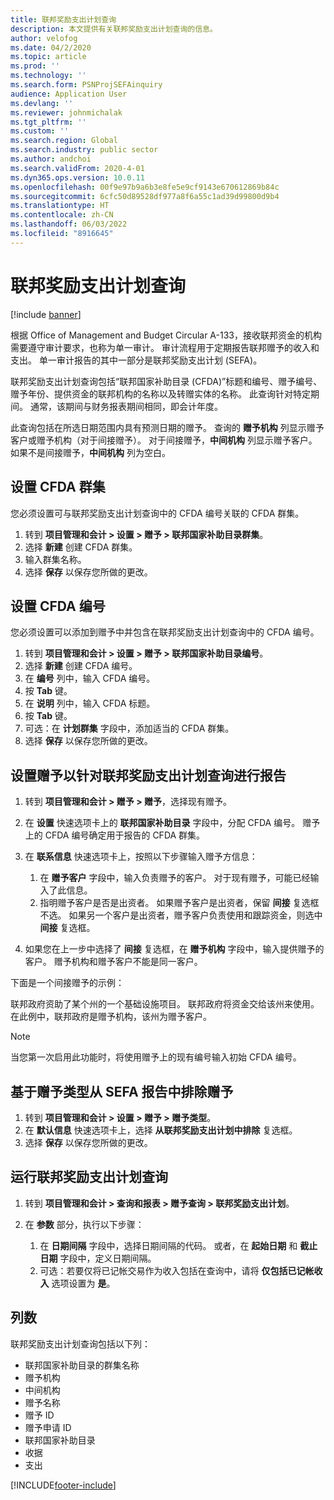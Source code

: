 ```yaml
---
title: 联邦奖励支出计划查询
description: 本文提供有关联邦奖励支出计划查询的信息。
author: velofog
ms.date: 04/2/2020
ms.topic: article
ms.prod: ''
ms.technology: ''
ms.search.form: PSNProjSEFAinquiry
audience: Application User
ms.devlang: ''
ms.reviewer: johnmichalak
ms.tgt_pltfrm: ''
ms.custom: ''
ms.search.region: Global
ms.search.industry: public sector
ms.author: andchoi
ms.search.validFrom: 2020-4-01
ms.dyn365.ops.version: 10.0.11
ms.openlocfilehash: 00f9e97b9a6b3e8fe5e9cf9143e670612869b84c
ms.sourcegitcommit: 6cfc50d89528df977a8f6a55c1ad39d99800d9b4
ms.translationtype: HT
ms.contentlocale: zh-CN
ms.lasthandoff: 06/03/2022
ms.locfileid: "8916645"
---
```

# <a name="schedule-of-expenditures-of-federal-awards-inquiry"></a>联邦奖励支出计划查询

[!include [banner](../includes/banner.md)]

根据 Office of Management and Budget Circular A-133，接收联邦资金的机构需要遵守审计要求，也称为单一审计。 审计流程用于定期报告联邦赠予的收入和支出。 单一审计报告的其中一部分是联邦奖励支出计划 (SEFA)。

联邦奖励支出计划查询包括“联邦国家补助目录 (CFDA)”标题和编号、赠予编号、赠予年份、提供资金的联邦机构的名称以及转赠实体的名称。 此查询针对特定期间。 通常，该期间与财务报表期间相同，即会计年度。

此查询包括在所选日期范围内具有预测日期的赠予。 查询的 **赠予机构** 列显示赠予客户或赠予机构（对于间接赠予）。 对于间接赠予，**中间机构** 列显示赠予客户。 如果不是间接赠予，**中间机构** 列为空白。

## <a name="set-up-the-cfda-clusters"></a>设置 CFDA 群集

您必须设置可与联邦奖励支出计划查询中的 CFDA 编号关联的 CFDA 群集。

1. 转到 **项目管理和会计 \> 设置 \> 赠予 \> 联邦国家补助目录群集**。
2. 选择 **新建** 创建 CFDA 群集。
3. 输入群集名称。
4. 选择 **保存** 以保存您所做的更改。

## <a name="set-up-cfda-numbers"></a>设置 CFDA 编号

您必须设置可以添加到赠予中并包含在联邦奖励支出计划查询中的 CFDA 编号。

1. 转到 **项目管理和会计 \> 设置 \> 赠予 \> 联邦国家补助目录编号**。
2. 选择 **新建** 创建 CFDA 编号。
3. 在 **编号** 列中，输入 CFDA 编号。
4. 按 **Tab** 键。
5. 在 **说明** 列中，输入 CFDA 标题。
6. 按 **Tab** 键。
7. 可选：在 **计划群集** 字段中，添加适当的 CFDA 群集。
8. 选择 **保存** 以保存您所做的更改。

## <a name="set-up-grants-to-report-for-the-schedule-of-expenditures-of-federal-awards-inquiry"></a>设置赠予以针对联邦奖励支出计划查询进行报告

1. 转到 **项目管理和会计 \> 赠予 \> 赠予**，选择现有赠予。
2. 在 **设置** 快速选项卡上的 **联邦国家补助目录** 字段中，分配 CFDA 编号。 赠予上的 CFDA 编号确定用于报告的 CFDA 群集。
3. 在 **联系信息** 快速选项卡上，按照以下步骤输入赠予方信息：

    1. 在 **赠予客户** 字段中，输入负责赠予的客户。 对于现有赠予，可能已经输入了此信息。
    2. 指明赠予客户是否是出资者。 如果赠予客户是出资者，保留 **间接** 复选框不选。 如果另一个客户是出资者，赠予客户负责使用和跟踪资金，则选中 **间接** 复选框。

4. 如果您在上一步中选择了 **间接** 复选框，在 **赠予机构** 字段中，输入提供赠予的客户。 赠予机构和赠予客户不能是同一客户。

下面是一个间接赠予的示例：

联邦政府资助了某个州的一个基础设施项目。 联邦政府将资金交给该州来使用。 在此例中，联邦政府是赠予机构，该州为赠予客户。

> [!NOTE] 
> 当您第一次启用此功能时，将使用赠予上的现有编号输入初始 CFDA 编号。

## <a name="exclude-grants-from-sefa-reporting-based-on-the-grant-type"></a>基于赠予类型从 SEFA 报告中排除赠予

1. 转到 **项目管理和会计 \> 设置 \> 赠予 \> 赠予类型**。
2. 在 **默认信息** 快速选项卡上，选择 **从联邦奖励支出计划中排除** 复选框。
3. 选择 **保存** 以保存您所做的更改。

## <a name="run-the-schedule-of-expenditures-of-federal-awards-inquiry"></a>运行联邦奖励支出计划查询

1. 转到 **项目管理和会计 \> 查询和报表 \> 赠予查询 \> 联邦奖励支出计划**。
2. 在 **参数** 部分，执行以下步骤：

    1. 在 **日期间隔** 字段中，选择日期间隔的代码。 或者，在 **起始日期** 和 **截止日期** 字段中，定义日期间隔。
    2. 可选：若要仅将已记帐交易作为收入包括在查询中，请将 **仅包括已记帐收入** 选项设置为 **是**。

## <a name="columns"></a>列数

联邦奖励支出计划查询包括以下列：

- 联邦国家补助目录的群集名称
- 赠予机构
- 中间机构
- 赠予名称
- 赠予 ID
- 赠予申请 ID
- 联邦国家补助目录
- 收据
- 支出


[!INCLUDE[footer-include](../includes/footer-banner.md)]